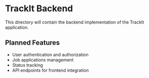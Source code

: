 # TrackIt Backend

This directory will contain the backend implementation of the TrackIt application.

## Planned Features

- User authentication and authorization
- Job applications management
- Status tracking
- API endpoints for frontend integration
